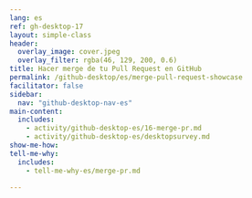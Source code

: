 ```yaml
---
lang: es
ref: gh-desktop-17
layout: simple-class
header:
  overlay_image: cover.jpeg
  overlay_filter: rgba(46, 129, 200, 0.6)
title: Hacer merge de tu Pull Request en GitHub
permalink: /github-desktop/es/merge-pull-request-showcase
facilitator: false
sidebar:
  nav: "github-desktop-nav-es"
main-content:
  includes:
    - activity/github-desktop-es/16-merge-pr.md
    - activity/github-desktop-es/desktopsurvey.md
show-me-how:
tell-me-why:
  includes:
    - tell-me-why-es/merge-pr.md

---
```

